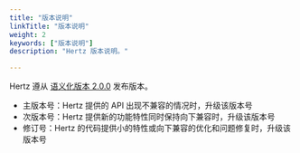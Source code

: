 ```yaml
---
title: "版本说明"
linkTitle: "版本说明"
weight: 2
keywords: ["版本说明"]
description: "Hertz 版本说明。"

---
```


Hertz 遵从 [语义化版本 2.0.0](https://semver.org/lang/zh-CN/) 发布版本。

- 主版本号：Hertz 提供的 API 出现不兼容的情况时，升级该版本号
- 次版本号：Hertz 提供新的功能特性同时保持向下兼容时，升级该版本号
- 修订号：Hertz 的代码提供小的特性或向下兼容的优化和问题修复时，升级该版本号
